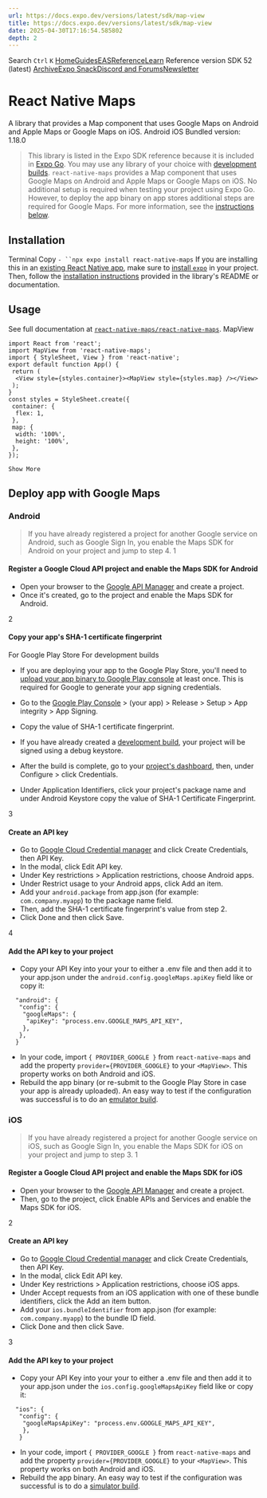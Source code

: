 ```yaml
---
url: https://docs.expo.dev/versions/latest/sdk/map-view
title: https://docs.expo.dev/versions/latest/sdk/map-view
date: 2025-04-30T17:16:54.585802
depth: 2
---
```


Search
`Ctrl` `K`
[Home](https://docs.expo.dev/)[Guides](https://docs.expo.dev/guides/overview)[EAS](https://docs.expo.dev/eas)[Reference](https://docs.expo.dev/versions/latest)[Learn](https://docs.expo.dev/tutorial/overview)
Reference version
SDK 52 (latest)
[Archive](https://docs.expo.dev/archive)[Expo Snack](https://snack.expo.dev)[Discord and Forums](https://chat.expo.dev)[Newsletter](https://expo.dev/mailing-list/signup)
# React Native Maps
A library that provides a Map component that uses Google Maps on Android and Apple Maps or Google Maps on iOS.
Android
iOS
Bundled version:
1.18.0
> This library is listed in the Expo SDK reference because it is included in [Expo Go](https://expo.dev/go). You may use any library of your choice with [development builds](https://docs.expo.dev/develop/development-builds/introduction).
`react-native-maps` provides a Map component that uses Google Maps on Android and Apple Maps or Google Maps on iOS.
No additional setup is required when testing your project using Expo Go. However, to deploy the app binary on app stores additional steps are required for Google Maps. For more information, see the [instructions below](https://docs.expo.dev/versions/latest/sdk/map-view#deploy-app-with-google-maps).
## Installation
Terminal
Copy
`- ``npx expo install react-native-maps`
If you are installing this in an [existing React Native app](https://docs.expo.dev/bare/overview), make sure to [install `expo`](https://docs.expo.dev/bare/installing-expo-modules) in your project. Then, follow the [installation instructions](https://github.com/react-native-maps/react-native-maps/blob/master/docs/installation.md) provided in the library's README or documentation.
## Usage
See full documentation at [`react-native-maps/react-native-maps`](https://github.com/react-native-maps/react-native-maps).
MapView
```
import React from 'react';
import MapView from 'react-native-maps';
import { StyleSheet, View } from 'react-native';
export default function App() {
 return (
  <View style={styles.container}><MapView style={styles.map} /></View>
 );
}
const styles = StyleSheet.create({
 container: {
  flex: 1,
 },
 map: {
  width: '100%',
  height: '100%',
 },
});

Show More

```

## Deploy app with Google Maps
### Android
> If you have already registered a project for another Google service on Android, such as Google Sign In, you enable the Maps SDK for Android on your project and jump to step 4.
1
#### Register a Google Cloud API project and enable the Maps SDK for Android
  * Open your browser to the [Google API Manager](https://console.developers.google.com/apis) and create a project.
  * Once it's created, go to the project and enable the Maps SDK for Android.


2
#### Copy your app's SHA-1 certificate fingerprint
For Google Play Store
For development builds
  * If you are deploying your app to the Google Play Store, you'll need to [upload your app binary to Google Play console](https://docs.expo.dev/submit/android) at least once. This is required for Google to generate your app signing credentials.
  * Go to the [Google Play Console](https://play.google.com/console) > (your app) > Release > Setup > App integrity > App Signing.
  * Copy the value of SHA-1 certificate fingerprint.


  * If you have already created a [development build](https://docs.expo.dev/develop/development-builds/introduction), your project will be signed using a debug keystore.
  * After the build is complete, go to your [project's dashboard](https://expo.dev/accounts/%5Busername%5D/projects/%5Bproject-name%5D), then, under Configure > click Credentials.
  * Under Application Identifiers, click your project's package name and under Android Keystore copy the value of SHA-1 Certificate Fingerprint.


3
#### Create an API key
  * Go to [Google Cloud Credential manager](https://console.cloud.google.com/apis/credentials) and click Create Credentials, then API Key.
  * In the modal, click Edit API key.
  * Under Key restrictions > Application restrictions, choose Android apps.
  * Under Restrict usage to your Android apps, click Add an item.
  * Add your `android.package` from app.json (for example: `com.company.myapp`) to the package name field.
  * Then, add the SHA-1 certificate fingerprint's value from step 2.
  * Click Done and then click Save.


4
#### Add the API key to your project
  * Copy your API Key into your your to either a .env file and then add it to your app.json under the `android.config.googleMaps.apiKey` field like or copy it:

```
  "android": {
   "config": {
    "googleMaps": {
     "apiKey": "process.env.GOOGLE_MAPS_API_KEY",
    },
   },
  }

```

  * In your code, import `{ PROVIDER_GOOGLE }` from `react-native-maps` and add the property `provider={PROVIDER_GOOGLE}` to your `<MapView>`. This property works on both Android and iOS.
  * Rebuild the app binary (or re-submit to the Google Play Store in case your app is already uploaded). An easy way to test if the configuration was successful is to do an [emulator build](https://docs.expo.dev/develop/development-builds/create-a-build#create-a-development-build-for-emulatorsimulator).


### iOS
> If you have already registered a project for another Google service on iOS, such as Google Sign In, you enable the Maps SDK for iOS on your project and jump to step 3.
1
#### Register a Google Cloud API project and enable the Maps SDK for iOS
  * Open your browser to the [Google API Manager](https://console.developers.google.com/apis) and create a project.
  * Then, go to the project, click Enable APIs and Services and enable the Maps SDK for iOS.


2
#### Create an API key
  * Go to [Google Cloud Credential manager](https://console.cloud.google.com/apis/credentials) and click Create Credentials, then API Key.
  * In the modal, click Edit API key.
  * Under Key restrictions > Application restrictions, choose iOS apps.
  * Under Accept requests from an iOS application with one of these bundle identifiers, click the Add an item button.
  * Add your `ios.bundleIdentifier` from app.json (for example: `com.company.myapp`) to the bundle ID field.
  * Click Done and then click Save.


3
#### Add the API key to your project
  * Copy your API Key into your your to either a .env file and then add it to your app.json under the `ios.config.googleMapsApiKey` field like or copy it:

```
  "ios": {
   "config": {
    "googleMapsApiKey": "process.env.GOOGLE_MAPS_API_KEY",
    },
   }

```

  * In your code, import `{ PROVIDER_GOOGLE }` from `react-native-maps` and add the property `provider={PROVIDER_GOOGLE}` to your `<MapView>`. This property works on both Android and iOS.
  * Rebuild the app binary. An easy way to test if the configuration was successful is to do a [simulator build](https://docs.expo.dev/develop/development-builds/create-a-build#create-a-development-build-for-emulatorsimulator).




